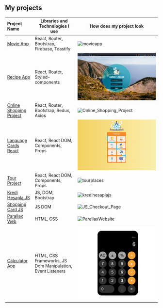 ## My projects
  Project Name       |Libraries and Technologies I use     |How does my project look   
:-------------------------|-------------------------|-------------------------
[Movie App](https://omersb-movie-app.netlify.app/)| React, Router, Bootstrap, Firebase, Toastify |![movieapp](https://github.com/omersb/Movie_App/blob/master/movie-app.gif?raw=true)
[Recipe App](https://osb-recipe-app.netlify.app/)| React, Router, Styled-components |![recipeapp](https://github.com/omersb/Recipe-App/blob/master/recipe-app.gif?raw=true)
[Online Shopping Project](https://osb-online-shopping-project.netlify.app/)| React, Router, Bootstrap, Redux, Axios |![Online_Shopping_Project](https://github.com/omersb/Online_Shopping_Project/blob/master/online-shopping-project.gif?raw=true)
[Language Cards React](https://osb-languagecards-react.netlify.app/)| React, React DOM, Components, Props |![tourplaces](https://github.com/omersb/LanguageCards/blob/master/language-cards.gif?raw=true)
[Tour Project](https://osb-tourplaces-reactp.netlify.app/)| React, React DOM, Components, Props |![tourplaces](https://github.com/omersb/Tour_Places_RP/blob/master/tour-project.gif?raw=true)
[Kredi Hesapla JS](https://omersb.github.io/KrediHesapla_js/)| JS, DOM, Bootstrap |![kredihesaplajs](https://user-images.githubusercontent.com/97898216/171054559-48a41815-2037-414b-9a57-ea5f22b59476.png)
[Shopping Card JS](https://js-checkout-page.netlify.app/)| JS DOM |![JS_Checkout_Page](https://github.com/omersb/JS_Checkout_Page/blob/master/img/checkout_app.gif?raw=true)
[Parallax Web](https://omersb.github.io/ParallaxWebsite/)| HTML, CSS |![ParallaxWebsite](https://github.com/clarusway/clarusway-full-stack-11-22/blob/main/html-css/projects/003-parallax-website/Project_003_.gif?raw=true)
[Calculator App](https://omersb.github.io/Calculator_Study/)| 	HTML, CSS Frameworks, JS Dom Manipulation, Event Listeners |![Calculator_Study](https://github.com/omersb/Calculator_Study/blob/master/calculator.png?raw=true)
